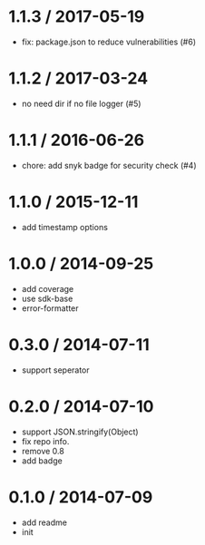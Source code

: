 
1.1.3 / 2017-05-19
==================

  * fix: package.json to reduce vulnerabilities (#6)

1.1.2 / 2017-03-24
==================

  * no need dir if no file logger (#5)

1.1.1 / 2016-06-26
==================

  * chore: add snyk badge for security check (#4)

1.1.0 / 2015-12-11
==================

  * add timestamp options

1.0.0 / 2014-09-25
==================

  * add coverage
  * use sdk-base
  * error-formatter

0.3.0 / 2014-07-11
==================

  * support seperator

0.2.0 / 2014-07-10
==================

  * support JSON.stringify(Object)
  * fix repo info.
  * remove 0.8
  * add badge

0.1.0 / 2014-07-09
==================

  * add readme
  * init
